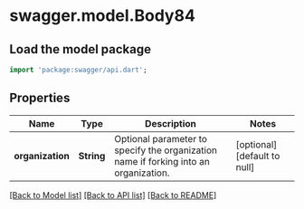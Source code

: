 # swagger.model.Body84

## Load the model package
```dart
import 'package:swagger/api.dart';
```

## Properties
Name | Type | Description | Notes
------------ | ------------- | ------------- | -------------
**organization** | **String** | Optional parameter to specify the organization name if forking into an organization. | [optional] [default to null]

[[Back to Model list]](../README.md#documentation-for-models) [[Back to API list]](../README.md#documentation-for-api-endpoints) [[Back to README]](../README.md)

